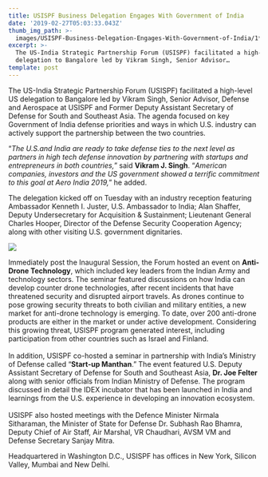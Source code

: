 ```yaml
---
title: USISPF Business Delegation Engages With Government of India
date: '2019-02-27T05:03:33.043Z'
thumb_img_path: >-
  images/USISPF-Business-Delegation-Engages-With-Government-of-India/1*fJcEwwucKg-LzFTD6pQfhg.jpeg
excerpt: >-
  The US-India Strategic Partnership Forum (USISPF) facilitated a high-level US
  delegation to Bangalore led by Vikram Singh, Senior Advisor…
template: post
---
```

The US-India Strategic Partnership Forum (USISPF) facilitated a high-level US delegation to Bangalore led by Vikram Singh, Senior Advisor, Defense and Aerospace at USISPF and Former Deputy Assistant Secretary of Defense for South and Southeast Asia. The agenda focused on key Government of India defense priorities and ways in which U.S. industry can actively support the partnership between the two countries.

“*The U.S.and India are ready to take defense ties to the next level as partners in high tech defense innovation by partnering with startups and entrepreneurs in both countries,*” said **Vikram J. Singh**. “*American companies, investors and the US government showed a terrific commitment to this goal at Aero India 2019,*” he added.

The delegation kicked off on Tuesday with an industry reception featuring Ambassador Kenneth I. Juster, U.S. Ambassador to India; Alan Shaffer, Deputy Undersecretary for Acquisition & Sustainment; Lieutenant General Charles Hooper, Director of the Defense Security Cooperation Agency; along with other visiting U.S. government dignitaries.

![](/images/USISPF-Business-Delegation-Engages-With-Government-of-India/1*fJcEwwucKg-LzFTD6pQfhg.jpeg)

Immediately post the Inaugural Session, the Forum hosted an event on **Anti-Drone Technology**, which included key leaders from the Indian Army and technology sectors. The seminar featured discussions on how India can develop counter drone technologies, after recent incidents that have threatened security and disrupted airport travels. As drones continue to pose growing security threats to both civilian and military entities, a new market for anti-drone technology is emerging. To date, over 200 anti-drone products are either in the market or under active development. Considering this growing threat, USISPF program generated interest, including participation from other countries such as Israel and Finland.  
   
In addition, USISPF co-hosted a seminar in partnership with India’s Ministry of Defense called “**Start-up Manthan**.” The event featured U.S. Deputy Assistant Secretary of Defense for South and Southeast Asia, **Dr. Joe Felter** along with senior officials from Indian Ministry of Defense. The program discussed in detail the IDEX incubator that has been launched in India and learnings from the U.S. experience in developing an innovation ecosystem.  
   
USISPF also hosted meetings with the Defence Minister Nirmala Sitharaman, the Minister of State for Defense Dr. Subhash Rao Bhamra, Deputy Chief of Air Staff, Air Marshal, VR Chaudhari, AVSM VM and Defense Secretary Sanjay Mitra.

Headquartered in Washington D.C., USISPF has offices in New York, Silicon Valley, Mumbai and New Delhi.
